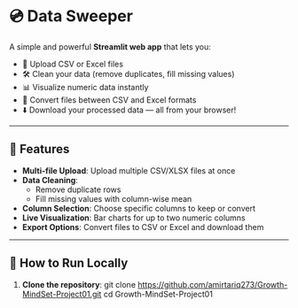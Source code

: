 # 💿 Data Sweeper

A simple and powerful **Streamlit web app** that lets you:
- 📂 Upload CSV or Excel files
- 🛠️ Clean your data (remove duplicates, fill missing values)
- 📊 Visualize numeric data instantly
- 🔄 Convert files between CSV and Excel formats
- ⬇️ Download your processed data — all from your browser!

---

## 🔧 Features

- **Multi-file Upload**: Upload multiple CSV/XLSX files at once
- **Data Cleaning**:
  - Remove duplicate rows
  - Fill missing values with column-wise mean
- **Column Selection**: Choose specific columns to keep or convert
- **Live Visualization**: Bar charts for up to two numeric columns
- **Export Options**: Convert files to CSV or Excel and download them

---

## 🚀 How to Run Locally

1. **Clone the repository**:
  git clone https://github.com/amirtariq273/Growth-MindSet-Project01.git
  cd Growth-MindSet-Project01
  

